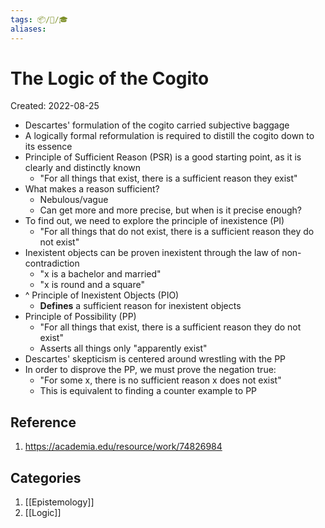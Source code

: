 ```yaml
---
tags: 📦/📝/🎓
aliases:
---
```



# The Logic of the Cogito
Created: 2022-08-25

- Descartes' formulation of the cogito carried subjective baggage
- A logically formal reformulation is required to distill the cogito down to its essence
- Principle of Sufficient Reason (PSR) is a good starting point, as it is clearly and distinctly known
	- "For all things that exist, there is a sufficient reason they exist"
- What makes a reason sufficient?
	- Nebulous/vague
	- Can get more and more precise, but when is it precise enough?
- To find out, we need to explore the principle of inexistence (PI)
	- "For all things that do not exist, there is a sufficient reason they do not exist"
- Inexistent objects can be proven inexistent through the law of non-contradiction
	- "x is a bachelor and married"
	- "x is round and a square"
- ^ Principle of Inexistent Objects (PIO)
	- **Defines** a sufficient reason for inexistent objects
- Principle of Possibility (PP)
	- "For all things that exist, there is a sufficient reason they do not exist"
	- Asserts all things only "apparently exist"
- Descartes' skepticism is centered around wrestling with the PP
- In order to disprove the PP, we must prove the negation true:
	- "For some x, there is no sufficient reason x does not exist"
	- This is equivalent to finding a counter example to PP

## Reference
1. https://academia.edu/resource/work/74826984

## Categories
1. [[Epistemology]]
2. [[Logic]]